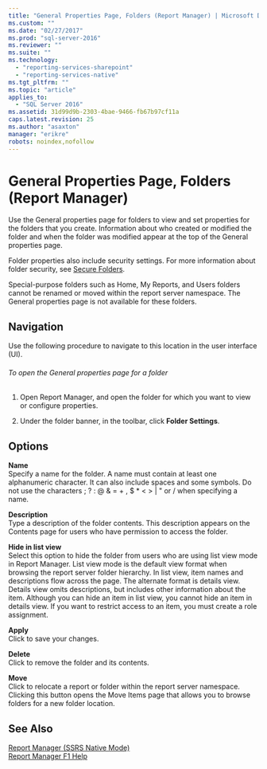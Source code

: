 ```yaml
---
title: "General Properties Page, Folders (Report Manager) | Microsoft Docs"
ms.custom: ""
ms.date: "02/27/2017"
ms.prod: "sql-server-2016"
ms.reviewer: ""
ms.suite: ""
ms.technology: 
  - "reporting-services-sharepoint"
  - "reporting-services-native"
ms.tgt_pltfrm: ""
ms.topic: "article"
applies_to: 
  - "SQL Server 2016"
ms.assetid: 31d99d9b-2303-4bae-9466-fb67b97cf11a
caps.latest.revision: 25
ms.author: "asaxton"
manager: "erikre"
robots: noindex,nofollow
---
```

# General Properties Page, Folders (Report Manager)
  Use the General properties page for folders to view and set properties for the folders that you create. Information about who created or modified the folder and when the folder was modified appear at the top of the General properties page.  
  
 Folder properties also include security settings. For more information about folder security, see [Secure Folders](../reporting-services/security/secure-folders.md).  
  
 Special-purpose folders such as Home, My Reports, and Users folders cannot be renamed or moved within the report server namespace. The General properties page is not available for these folders.  
  
## Navigation  
 Use the following procedure to navigate to this location in the user interface (UI).  
  
###### To open the General properties page for a folder  
  
1.  Open Report Manager, and open the folder for which you want to view or configure properties.  
  
2.  Under the folder banner, in the toolbar, click **Folder Settings**.  
  
## Options  
 **Name**  
 Specify a name for the folder. A name must contain at least one alphanumeric character. It can also include spaces and some symbols. Do not use the characters ; ? : @ & = + , $ * \< > | " or / when specifying a name.  
  
 **Description**  
 Type a description of the folder contents. This description appears on the Contents page for users who have permission to access the folder.  
  
 **Hide in list view**  
 Select this option to hide the folder from users who are using list view mode in Report Manager. List view mode is the default view format when browsing the report server folder hierarchy. In list view, item names and descriptions flow across the page. The alternate format is details view. Details view omits descriptions, but includes other information about the item. Although you can hide an item in list view, you cannot hide an item in details view. If you want to restrict access to an item, you must create a role assignment.  
  
 **Apply**  
 Click to save your changes.  
  
 **Delete**  
 Click to remove the folder and its contents.  
  
 **Move**  
 Click to relocate a report or folder within the report server namespace. Clicking this button opens the Move Items page that allows you to browse folders for a new folder location.  
  
## See Also  
 [Report Manager  &#40;SSRS Native Mode&#41;](../a9retired/report-manager-ssrs-native-mode.md)   
 [Report Manager F1 Help](../a9retired/report-manager-f1-help.md)  
  
  